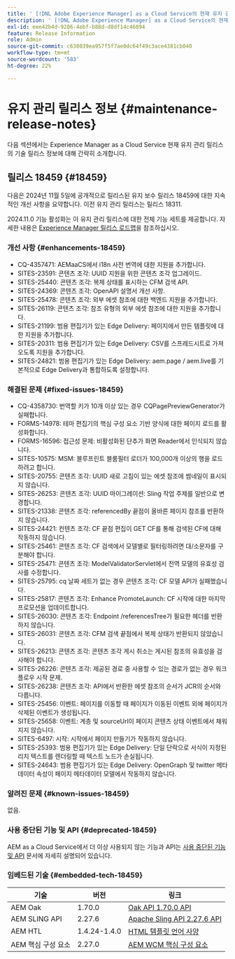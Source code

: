 ```yaml
---
title: ' [!DNL Adobe Experience Manager] as a Cloud Service의 현재 유지 관리 릴리스 정보입니다.'
description: ' [!DNL Adobe Experience Manager] as a Cloud Service의 현재 유지 관리 릴리스 정보입니다.'
exl-id: eee42b4d-9206-4ebf-b88d-d8df14c46094
feature: Release Information
role: Admin
source-git-commit: c638039ea957f5f7ae0dc64f49c3ace4381cb040
workflow-type: tm+mt
source-wordcount: '583'
ht-degree: 22%

---
```



# 유지 관리 릴리스 정보 {#maintenance-release-notes}

다음 섹션에서는 Experience Manager as a Cloud Service 현재 유지 관리 릴리스의 기술 릴리스 정보에 대해 간략히 소개합니다.

## 릴리스 18459 {#18459}

다음은 2024년 11월 5일에 공개적으로 릴리스된 유지 보수 릴리스 18459에 대한 지속적인 개선 사항을 요약합니다. 이전 유지 관리 릴리스는 릴리스 18311.

2024.11.0 기능 활성화는 이 유지 관리 릴리스에 대한 전체 기능 세트를 제공합니다. 자세한 내용은 [Experience Manager 릴리스 로드맵](https://experienceleague.adobe.com/ko/docs/experience-manager-release-information/aem-release-updates/update-releases-roadmap)을 참조하십시오.

### 개선 사항 {#enhancements-18459}

* CQ-4357471: AEMaaCS에서 i18n 사전 번역에 대한 지원을 추가합니다.
* SITES-23591: 콘텐츠 조각: UUID 지원을 위한 콘텐츠 조각 업그레이드.
* SITES-25440: 콘텐츠 조각: 복제 상태를 표시하는 CFM 검색 API.
* SITES-24369: 콘텐츠 조각: OpenAPI 설명서 개선 사항.
* SITES-25478: 콘텐츠 조각: 외부 에셋 참조에 대한 백엔드 지원을 추가합니다.
* SITES-26119: 콘텐츠 조각: 참조 유형의 외부 에셋 참조에 대한 지원을 추가합니다.
* SITES-21199: 범용 편집기가 있는 Edge Delivery: 페이지에서 만든 템플릿에 대한 지원을 추가합니다.
* SITES-20311: 범용 편집기가 있는 Edge Delivery: CSV를 스프레드시트로 가져오도록 지원을 추가합니다.
* SITES-24821: 범용 편집기가 있는 Edge Delivery: aem.page / aem.live를 기본적으로 Edge Delivery과 통합하도록 설정합니다.

### 해결된 문제 {#fixed-issues-18459}

* CQ-4358730: 번역할 키가 10개 이상 있는 경우 CQPagePreviewGenerator가 실패합니다.
* FORMS-14978: 테마 편집기의 핵심 구성 요소 기반 양식에 대한 페이지 로드를 활성화합니다.
* FORMS-16596: 접근성 문제: 비활성화된 단추가 화면 Reader에서 인식되지 않습니다.
* SITES-10575: MSM: 블루프린트 블룸필터 로더가 100,000개 이상의 행을 로드하려고 합니다.
* SITES-20755: 콘텐츠 조각: UUID 새로 고침이 있는 에셋 참조에 썸네일이 표시되지 않습니다.
* SITES-26253: 콘텐츠 조각: UUID 마이그레이션: Sling 작업 주제를 일반으로 변경합니다.
* SITES-21338: 콘텐츠 조각: referencedBy 끝점이 올바른 페이지 참조를 반환하지 않습니다.
* SITES-24421: 컨텐츠 조각: CF 끝점 편집이 GET CF를 통해 검색된 CF에 대해 작동하지 않습니다.
* SITES-25461: 콘텐츠 조각: CF 검색에서 모델별로 필터링하려면 대/소문자를 구분해야 합니다.
* SITES-25471: 콘텐츠 조각: ModelValidatorServlet에서 전역 모델의 유효성 검사를 수정합니다.
* SITES-25795: cq 날짜 세트가 없는 경우 콘텐츠 조각: CF 모델 API가 실패했습니다.
* SITES-25817: 콘텐츠 조각: Enhance PromoteLaunch: CF 시작에 대한 마지막 프로모션을 업데이트합니다.
* SITES-26030: 콘텐츠 조각: Endpoint /referencesTree가 필요한 헤더를 반환하지 않습니다.
* SITES-26031: 콘텐츠 조각: CFM 검색 끝점에서 복제 상태가 반환되지 않았습니다.
* SITES-26213: 콘텐츠 조각: 콘텐츠 조각 게시 취소는 게시된 참조의 유효성을 검사해야 합니다.
* SITES-26226: 콘텐츠 조각: 제공된 경로 중 사용할 수 있는 경로가 없는 경우 워크플로우 시작 문제.
* SITES-26238: 콘텐츠 조각: API에서 반환한 에셋 참조의 순서가 JCR의 순서와 다릅니다.
* SITES-25456: 이벤트: 페이지를 이동할 때 페이지가 이동된 이벤트 외에 페이지가 삭제된 이벤트가 생성됩니다.
* SITES-25658: 이벤트: 계층 및 sourceUrl이 페이지 콘텐츠 상태 이벤트에서 채워지지 않습니다.
* SITES-6497: 시작: 시작에서 페이지 만들기가 작동하지 않습니다.
* SITES-25393: 범용 편집기가 있는 Edge Delivery: 단일 단락으로 서식이 지정된 리치 텍스트를 렌더링할 때 텍스트 노드가 손실됩니다.
* SITES-24643: 범용 편집기가 있는 Edge Delivery: OpenGraph 및 twitter 메타데이터 속성이 페이지 메타데이터 모델에서 작동하지 않습니다.

### 알려진 문제 {#known-issues-18459}

없음.

### 사용 중단된 기능 및 API {#deprecated-18459}

AEM as a Cloud Service에서 더 이상 사용되지 않는 기능과 API는 [사용 중단된 기능 및 API](/help/release-notes/deprecated-removed-features.md) 문서에 자세히 설명되어 있습니다.

### 임베드된 기술 {#embedded-tech-18459}

| 기술 | 버전 | 링크 |
|---|---|---|
| AEM Oak | 1.70.0 | [Oak API 1.70.0 API](https://www.javadoc.io/doc/org.apache.jackrabbit/oak-api/1.70.0/index.html) |
| AEM SLING API | 2.27.6 | [Apache Sling API 2.27.6 API](https://www.javadoc.io/doc/org.apache.sling/org.apache.sling.api/latest/index.html) |
| AEM HTL | 1.4.24-1.4.0 | [HTML 템플릿 언어 사양](https://github.com/adobe/htl-spec) |
| AEM 핵심 구성 요소 | 2.27.0 | [AEM WCM 핵심 구성 요소](https://github.com/adobe/aem-core-wcm-components) |

